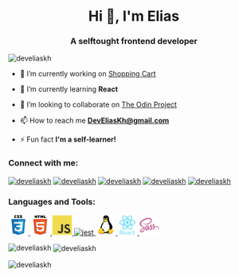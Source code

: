 <h1 align="center">Hi 👋, I'm Elias</h1>
<h3 align="center">A selftought frontend developer</h3>

<p align="left"> <img src="https://komarev.com/ghpvc/?username=develiaskh&label=Profile%20views&color=0e75b6&style=flat" alt="develiaskh" /> </p>

- 🔭 I’m currently working on [Shopping Cart](https://github.com/DevEliasKh/shopping-cart)

- 🌱 I’m currently learning **React**

- 👯 I’m looking to collaborate on [The Odin Project](https://github.com/TheOdinProject)

- 📫 How to reach me **DevEliasKh@gmail.com**

- ⚡ Fun fact **I'm a self-learner!**

<h3 align="left">Connect with me:</h3>
<p align="left">
<a href="https://codepen.io/develiaskh" target="blank"><img align="center" src="https://raw.githubusercontent.com/rahuldkjain/github-profile-readme-generator/master/src/images/icons/Social/codepen.svg" alt="develiaskh" height="30" width="40" /></a>
<a href="https://dev.to/develiaskh" target="blank"><img align="center" src="https://raw.githubusercontent.com/rahuldkjain/github-profile-readme-generator/master/src/images/icons/Social/devto.svg" alt="develiaskh" height="30" width="40" /></a>
<a href="https://twitter.com/develiaskh" target="blank"><img align="center" src="https://raw.githubusercontent.com/rahuldkjain/github-profile-readme-generator/master/src/images/icons/Social/twitter.svg" alt="develiaskh" height="30" width="40" /></a>
<a href="https://stackoverflow.com/users/develiaskh" target="blank"><img align="center" src="https://raw.githubusercontent.com/rahuldkjain/github-profile-readme-generator/master/src/images/icons/Social/stack-overflow.svg" alt="develiaskh" height="30" width="40" /></a>
<a href="https://codesandbox.com/develiaskh" target="blank"><img align="center" src="https://raw.githubusercontent.com/rahuldkjain/github-profile-readme-generator/master/src/images/icons/Social/codesandbox.svg" alt="develiaskh" height="30" width="40" /></a>
</p>

<h3 align="left">Languages and Tools:</h3>
<p align="left"> <a href="https://www.w3schools.com/css/" target="_blank" rel="noreferrer"> <img src="https://raw.githubusercontent.com/devicons/devicon/master/icons/css3/css3-original-wordmark.svg" alt="css3" width="40" height="40"/> </a> <a href="https://www.w3.org/html/" target="_blank" rel="noreferrer"> <img src="https://raw.githubusercontent.com/devicons/devicon/master/icons/html5/html5-original-wordmark.svg" alt="html5" width="40" height="40"/> </a> <a href="https://developer.mozilla.org/en-US/docs/Web/JavaScript" target="_blank" rel="noreferrer"> <img src="https://raw.githubusercontent.com/devicons/devicon/master/icons/javascript/javascript-original.svg" alt="javascript" width="40" height="40"/> </a> <a href="https://jestjs.io" target="_blank" rel="noreferrer"> <img src="https://www.vectorlogo.zone/logos/jestjsio/jestjsio-icon.svg" alt="jest" width="40" height="40"/> </a> <a href="https://www.linux.org/" target="_blank" rel="noreferrer"> <img src="https://raw.githubusercontent.com/devicons/devicon/master/icons/linux/linux-original.svg" alt="linux" width="40" height="40"/> </a> <a href="https://reactjs.org/" target="_blank" rel="noreferrer"> <img src="https://raw.githubusercontent.com/devicons/devicon/master/icons/react/react-original-wordmark.svg" alt="react" width="40" height="40"/> </a> <a href="https://sass-lang.com" target="_blank" rel="noreferrer"> <img src="https://raw.githubusercontent.com/devicons/devicon/master/icons/sass/sass-original.svg" alt="sass" width="40" height="40"/> </a> </p>

<p><img align="left" src="https://github-readme-stats.vercel.app/api/top-langs?username=develiaskh&show_icons=true&locale=en&layout=compact" alt="develiaskh" /></p>

<p>&nbsp;<img align="center" src="https://github-readme-stats.vercel.app/api?username=develiaskh&show_icons=true&locale=en" alt="develiaskh" /></p>

<p><img align="center" src="https://github-readme-streak-stats.herokuapp.com/?user=develiaskh&" alt="develiaskh" /></p>
